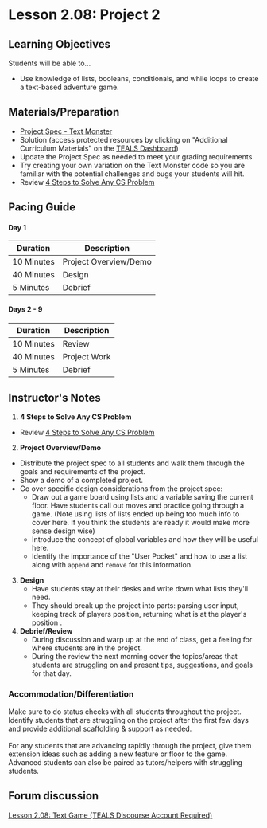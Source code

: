 # Lesson 2.08: Project 2

## Learning Objectives
Students will be able to... 
* Use knowledge of lists, booleans, conditionals, and while loops to create a text-based adventure game. 

## Materials/Preparation
* [Project Spec - Text Monster]
* Solution (access protected resources by clicking on "Additional Curriculum Materials" on the [TEALS Dashboard])
* Update the Project Spec as needed to meet your grading requirements
* Try creating your own variation on the Text Monster code so you are familiar with the potential challenges and bugs your students will hit.
* Review [4 Steps to Solve Any CS Problem]

## Pacing Guide

#### Day 1
| **Duration**   | **Description** |
| ---------- | ----------- |
| 10 Minutes | Project Overview/Demo|
| 40 Minutes | Design      |
| 5 Minutes | Debrief  |
#### Days 2 - 9 
| **Duration**   | **Description** |
| ---------- | ----------- |
| 10 Minutes | Review      |
| 40 Minutes | Project Work|
| 5 Minutes | Debrief  |

## Instructor's Notes
1. **4 Steps to Solve Any CS Problem** 
  * Review [4 Steps to Solve Any CS Problem]
2. **Project Overview/Demo** 
  * Distribute the project spec to all students and walk them through the goals and requirements of the project. 
  * Show a demo of a completed project.
  * Go over specific design considerations from the project spec: 
    * Draw out a game board using lists and a variable saving the current floor. Have students call out moves and practice going through a game. (Note using lists of lists ended up being too much info to cover here. If you think the students are ready it would make more sense design wise)
    * Introduce the concept of global variables and how they will be useful here.
    * Identify the importance of the "User Pocket" and how to use a list along with `append` and `remove` for this information.
3. **Design**
    * Have students stay at their desks and write down what lists they'll need. 
    * They should break up the project into parts: parsing user input, keeping track of players position, returning what is at the player's position .
4. **Debrief/Review**
    * During discussion and warp up at the end of class, get a feeling for where students are in the project. 
    * During the review the next morning cover the topics/areas that students are struggling on and present tips, suggestions, and goals for that day.

### Accommodation/Differentiation
Make sure to do status checks with all students throughout the project. Identify students that are struggling on the project after the first few days and provide additional scaffolding & support as needed. 
<br><br>
For any students that are advancing rapidly through the project, give them extension ideas such as adding a new feature or floor to the game. 
Advanced students can also be paired as tutors/helpers with struggling students.

## Forum discussion
[Lesson 2.08: Text Game (TEALS Discourse Account Required)](https://forums.tealsk12.org/c/2nd-semester-unit-2/lesson-2-08-text-game)
    
  
[Project Spec - Text Monster]: project.md
[Text Monster Game - Example Code]: project_file.py
[TEALS Dashboard]:http:/www.tealsk12.org/dashboard
[4 Steps to Solve Any CS Problem]:https://github.com/TEALS-IntroCS/2nd-semester-introduction-to-computer-science-principles/raw/master/units/4%20Steps%20to%20Solve%20Any%20CS%20Problem.pdf
